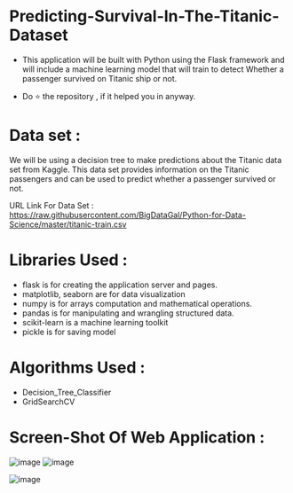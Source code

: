 # Predicting-Survival-In-The-Titanic-Dataset

* This application will be built with Python using the Flask framework and will include a machine learning model that will train to detect Whether a passenger survived on Titanic ship or not.

* Do ⭐ the repository , if it helped you in anyway.

# Data set :

We will be using a decision tree to make predictions about the Titanic data set from Kaggle. This data set provides information on the Titanic passengers and can be used to predict whether a passenger survived or not.

URL Link For Data Set : https://raw.githubusercontent.com/BigDataGal/Python-for-Data-Science/master/titanic-train.csv

# Libraries Used :

* flask is for creating the application server and pages.
* matplotlib, seaborn are for data visualization
* numpy is for arrays computation and mathematical operations.
* pandas is for manipulating and wrangling structured data.
* scikit-learn is a machine learning toolkit
* pickle is for saving model

# Algorithms Used :

* Decision_Tree_Classifier 
* GridSearchCV 

# Screen-Shot Of Web Application :

![image](https://user-images.githubusercontent.com/76476273/124395922-7bc4fa80-dd24-11eb-8d9c-00bcd6490fb9.png)
![image](https://user-images.githubusercontent.com/76476273/124395944-9b5c2300-dd24-11eb-8a51-b84833c66673.png)


![image](https://user-images.githubusercontent.com/76476273/124395977-b75fc480-dd24-11eb-8034-0a4696dacab2.png)

